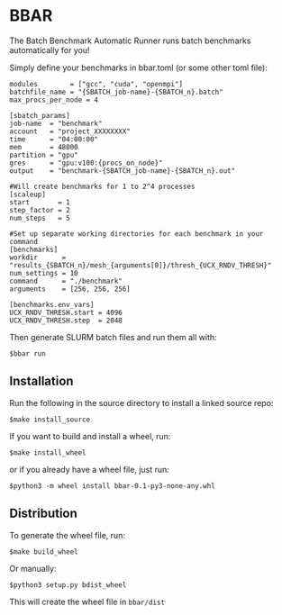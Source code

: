 # BBAR

The Batch Benchmark Automatic Runner runs batch benchmarks automatically for you!

Simply define your benchmarks in bbar.toml (or some other toml file):

	modules        = ["gcc", "cuda", "openmpi"]
	batchfile_name = "{SBATCH_job-name}-{SBATCH_n}.batch"
	max_procs_per_node = 4

	[sbatch_params]
	job-name  = "benchmark"
	account   = "project_XXXXXXXX"
	time      = "04:00:00"
	mem       = 48000
	partition = "gpu"
	gres      = "gpu:v100:{procs_on_node}"
	output    = "benchmark-{SBATCH_job-name}-{SBATCH_n}.out"

	#Will create benchmarks for 1 to 2^4 processes
	[scaleup]
	start       = 1
	step_factor = 2
	num_steps   = 5

	#Set up separate working directories for each benchmark in your command
	[benchmarks]
	workdir      = "results_{SBATCH_n}/mesh_{arguments[0]}/thresh_{UCX_RNDV_THRESH}"
	num_settings = 10
	command      = "./benchmark"
	arguments    = [256, 256, 256]

	[benchmarks.env_vars]  
	UCX_RNDV_THRESH.start = 4096
	UCX_RNDV_THRESH.step  = 2048

Then generate SLURM batch files and run them all with:

	$bbar run 

## Installation

Run the following in the source directory to install a linked source repo:
	
	$make install_source

If you want to build and install a wheel, run:

	$make install_wheel

or if you already have a wheel file, just run:

	$python3 -m wheel install bbar-0.1-py3-none-any.whl
	
## Distribution

To generate the wheel file, run:

	$make build_wheel
	
Or manually:

	$python3 setup.py bdist_wheel
	
This will create the wheel file in  ```bbar/dist```
